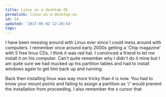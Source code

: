 ```yaml
---
title: Linux as a desktop OS
permalink: linux-as-a-desktop-os
id: 14
updated: '2017-05-02 12:20:54'
tags:
---
```


I have been messing around with Linux ever since I could mess around with computers. I remember once around early 2000s getting a 'Chip magazine' with 5 free linux CDs. I think it was red hat. I convinced a friend to let me install it on his computer. Can't quite remember why I didn't do it mine but I am quite sure we had mucked up his partition tables and had to install windows again to get him back up and running. 

Back then installing linux was way more tricky than it is now. You had to know your mount points and failing to assign a partition as '/' would prevent the installation from proceeding. I also remember the x cursor that 